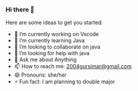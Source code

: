 ### Hi there 👋


Here are some ideas to get you started:

- 🔭 I’m currently working on Vscode
- 🌱 I’m currently learning Java
- 👯 I’m looking to collaborate on java
- 🤔 I’m looking for help with java
- 💬 Ask me about Anything
- 📫 How to reach me: 2004gursimar@gmail.com
- 😄 Pronouns: she/her
- ⚡ Fun fact: I am planning to double major 
